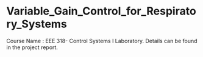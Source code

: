# Variable_Gain_Control_for_Respiratory_Systems
Course Name : EEE 318- Control Systems I Laboratory. Details can be found in the project report.
